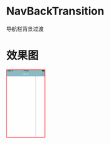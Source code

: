 # NavBackTransition
导航栏背景过渡

# 效果图

<img src="https://github.com/ZHK1024/NavBackTransition/blob/master/NavBackTransition/NavBackTransition/Screenshot/screenshot_01.gif" style="border:1px solid red;width:100px">
